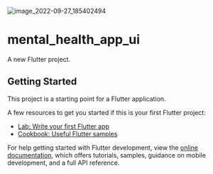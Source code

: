 ![image_2022-09-27_185402494](https://user-images.githubusercontent.com/108852286/192538435-fcc47605-ab09-4ce7-9511-bedff4ec30e9.png)
# mental_health_app_ui

A new Flutter project.

## Getting Started

This project is a starting point for a Flutter application.

A few resources to get you started if this is your first Flutter project:

- [Lab: Write your first Flutter app](https://docs.flutter.dev/get-started/codelab)
- [Cookbook: Useful Flutter samples](https://docs.flutter.dev/cookbook)

For help getting started with Flutter development, view the
[online documentation](https://docs.flutter.dev/), which offers tutorials,
samples, guidance on mobile development, and a full API reference.
